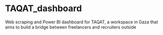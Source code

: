 # TAQAT_dashboard
Web scraping and Power BI dashboard for TAQAT, a workspace in Gaza that aims to build a bridge between freelancers and recruiters outside
